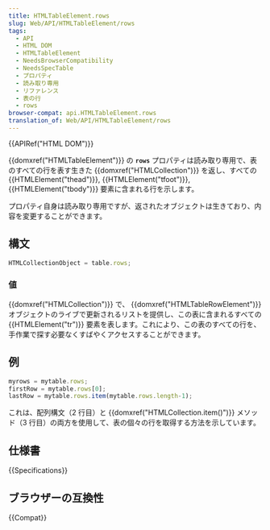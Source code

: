 ```yaml
---
title: HTMLTableElement.rows
slug: Web/API/HTMLTableElement/rows
tags:
  - API
  - HTML DOM
  - HTMLTableElement
  - NeedsBrowserCompatibility
  - NeedsSpecTable
  - プロパティ
  - 読み取り専用
  - リファレンス
  - 表の行
  - rows
browser-compat: api.HTMLTableElement.rows
translation_of: Web/API/HTMLTableElement/rows
---
```

{{APIRef("HTML DOM")}}

{{domxref("HTMLTableElement")}} の **`rows`** プロパティは読み取り専用で、表のすべての行を表す生きた {{domxref("HTMLCollection")}} を返し、すべての {{HTMLElement("thead")}}, {{HTMLElement("tfoot")}}, {{HTMLElement("tbody")}} 要素に含まれる行を示します。

プロパティ自身は読み取り専用ですが、返されたオブジェクトは生きており、内容を変更することができます。

## 構文

```js
HTMLCollectionObject = table.rows;
```

### 値

{{domxref("HTMLCollection")}} で、 {{domxref("HTMLTableRowElement")}} オブジェクトのライブで更新されるリストを提供し、この表に含まれるすべての {{HTMLElement("tr")}} 要素を表します。これにより、この表のすべての行を、手作業で探す必要なくすばやくアクセスすることができます。

## 例

```js
myrows = mytable.rows;
firstRow = mytable.rows[0];
lastRow = mytable.rows.item(mytable.rows.length-1);
```

これは、配列構文（2 行目）と {{domxref("HTMLCollection.item()")}} メソッド（3 行目）の両方を使用して、表の個々の行を取得する方法を示しています。

## 仕様書

{{Specifications}}

## ブラウザーの互換性

{{Compat}}
